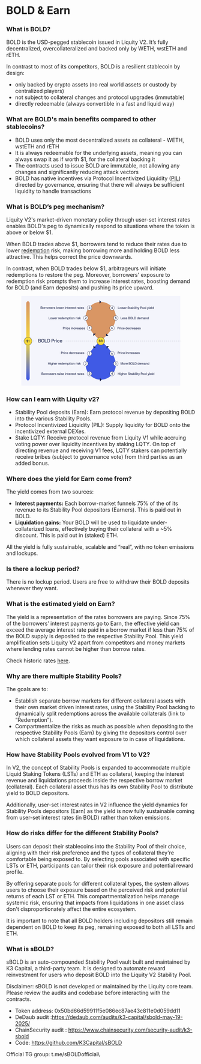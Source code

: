 # BOLD & Earn

### What is BOLD?

BOLD is the USD-pegged stablecoin issued in Liquity V2. It’s fully decentralized, overcollateralized and backed only by WETH, wstETH and rETH.

In contrast to most of its competitors, BOLD is a resilient stablecoin by design:&#x20;

* only backed by crypto assets (no real world assets or custody by centralized players)
* not subject to collateral changes and protocol upgrades (immutable)
* directly redeemable (always convertible in a fast and liquid way)

### What are BOLD's main benefits compared to other stablecoins?

* BOLD uses only the most decentralized assets as collateral - WETH, wstETH and rETH&#x20;
* It is always redeemable for the underlying assets, meaning you can always swap it as if worth $1, for the collateral backing it
* The contracts used to issue BOLD are immutable, not allowing any changes and significantly reducing attack vectors
* BOLD has native incentives via Protocol Incentivized Liquidity ([PIL](lqty-staking.md#docs-internal-guid-8a7939ae-7fff-d87a-a798-f657d5fd8501)) directed by governance, ensuring that there will always be sufficient liquidity to handle transactions

### What is BOLD’s peg mechanism?

Liquity V2's market-driven monetary policy through user-set interest rates enables BOLD's peg to dynamically respond to situations where the token is above or below $1.

When BOLD trades above $1, borrowers tend to reduce their rates due to lower [redemption](redemptions-and-delegation.md#what-are-redemptions) risk, making borrowing more and holding BOLD less attractive. This helps correct the price downwards.

In contrast, when BOLD trades below $1, arbitrageurs will initiate redemptions to restore the peg. Moreover, borrowers' exposure to redemption risk prompts them to increase interest rates, boosting demand for BOLD (and Earn deposits) and pushing its price upward.

<figure><img src="../.gitbook/assets/light - BOLD peg mechanism.png" alt=""><figcaption></figcaption></figure>

### How can I earn with Liquity v2?

* Stability Pool deposits (Earn): Earn protocol revenue by depositing BOLD into the various Stability Pools.
* Protocol Incentivized Liquidity (PIL): Supply liquidity for BOLD onto the incentivized external DEXes.&#x20;
* Stake LQTY: Receive protocol revenue from Liquity V1 while accruing voting power over liquidity incentives by staking LQTY. On top of directing revenue and receiving V1 fees, LQTY stakers can potentially receive bribes (subject to governance vote) from third parties as an added bonus.

### Where does the yield for Earn come from?

The yield comes from two sources:

* **Interest payments:** Each borrow-market funnels 75% of the of its revenue to its Stability Pool depositors (Earners). This is paid out in BOLD.
* &#x20;**Liquidation gains:** Your BOLD will be used to liquidate under-collaterized loans, effectively buying their collateral with a \~5% discount. This is paid out in (staked) ETH.

All the yield is fully sustainable, scalable and “real”, with no token emissions and lockups.

### Is there a lockup period?  <a href="#docs-internal-guid-e33469f8-7fff-3873-3b78-742f370cf298" id="docs-internal-guid-e33469f8-7fff-3873-3b78-742f370cf298"></a>

There is no lockup period. Users are free to withdraw their BOLD deposits whenever they want.&#x20;

### What is the estimated yield on Earn? <a href="#docs-internal-guid-9adfe211-7fff-6cdc-ba63-258b45131fbf" id="docs-internal-guid-9adfe211-7fff-6cdc-ba63-258b45131fbf"></a>

The yield is a representation of the rates borrowers are paying. Since 75% of the borrowers’ interest payments go to Earn, the effective yield can exceed the average interest rate paid in a borrow market if less than 75% of the BOLD supply is deposited to the respective Stability Pool. This yield amplification sets Liquity V2 apart from competitors and money markets where lending rates cannot be higher than borrow rates.

Check historic rates [here](https://dune.com/liquity/liquity-v2#interest-rates).

### Why are there multiple Stability Pools?

The goals are to:

* Establish separate borrow markets for different collateral assets with their own market driven interest rates, using the Stability Pool backing to dynamically split redemptions across the available collaterals (link to “Redemption”).&#x20;
* Compartmentalize  the risks as much as possible when depositing to the respective Stability Pools (Earn) by giving the depositors control over which collateral assets they want exposure to in case of liquidations.

### How have Stability Pools evolved from V1 to V2?

In V2, the concept of Stability Pools is expanded to accommodate multiple Liquid Staking Tokens (LSTs) and ETH as collateral, keeping the interest revenue and liquidations proceeds inside the respective borrow market (collateral). Each collateral asset thus has its own Stability Pool to distribute yield to BOLD depositors.

Additionally, user-set interest rates in V2 influence the yield dynamics for  Stability Pools depositors (Earn) as the yield is now fully sustainable coming from user-set interest rates (in BOLD) rather than token emissions.

### How do risks differ for the different Stability Pools?

Users can deposit their stablecoins into the Stability Pool of their choice, aligning with their risk preference and the types of collateral they're comfortable being exposed to. By selecting pools associated with specific LSTs or ETH, participants can tailor their risk exposure and potential reward profile.

By offering separate pools for different collateral types, the system allows users to choose their exposure based on the perceived risk and potential returns of each LST or ETH. This compartmentalization helps manage systemic risk, ensuring that impacts from liquidations in one asset class don't disproportionately affect the entire ecosystem.

It is important to note that all BOLD holders including depositors still remain dependent on BOLD to keep its peg, remaining exposed to both all LSTs and ETH.

### What is sBOLD?

sBOLD is an auto-compounded Stability Pool vault built and maintained by K3 Capital, a third-party team. It is designed to automate reward reinvestment for users who deposit BOLD into the Liquity V2 Stability Pool.

Disclaimer: sBOLD is not developed or maintained by the Liquity core team. Please review the audits and codebase before interacting with the contracts.

* Token address: 0x50bd66d59911f5e086ec87ae43c811e0d059dd11
* DeDaub audit :https://dedaub.com/audits/k3-capital/sbold-may-19-2025/
* ChainSecurity audit : https://www.chainsecurity.com/security-audit/k3-sbold
* Code: https://github.com/K3Capital/sBOLD

Official TG group: t.me/sBOLDofficial\
